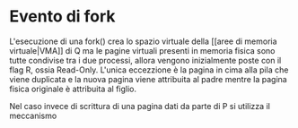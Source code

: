 


# Evento di fork
L'esecuzione di una fork() crea lo spazio virtuale della [[aree di memoria virtuale|VMA]] di Q ma le pagine virtuali presenti in memoria fisica sono tutte condivise tra i due processi, allora vengono inizialmente poste con il flag R, ossia Read-Only.
L'unica eccezzione è la pagina in cima alla pila che viene duplicata e la nuova pagina viene attribuita al padre mentre la pagina fisica originale è attribuita al figlio.

Nel caso invece di scrittura di una pagina dati da parte di P si utilizza il meccanismo 